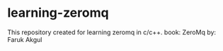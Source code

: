 # learning-zeromq

This repository created for learning zeromq in c/c++.
book: ZeroMq
by: Faruk Akgul
